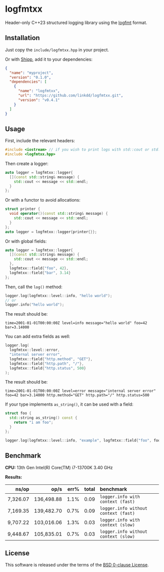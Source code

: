 # logfmtxx

Header-only C++23 structured logging library using the
[logfmt](https://brandur.org/logfmt) format.

## Installation

Just copy the `include/logfmtxx.hpp` in your project.

Or with [Shipp](https://github.com/linkdd/shipp), add it to your dependencies:

```json
{
  "name": "myproject",
  "version": "0.1.0",
  "dependencies": [
    {
      "name": "logfmtxx",
      "url": "https://github.com/linkdd/logfmtxx.git",
      "version": "v0.4.1"
    }
  ]
}
```

## Usage

First, include the relevant headers:

```cpp
#include <iostream> // if you wish to print logs with std::cout or std::cerr
#include <logfmtxx.hpp>
```

Then create a logger:

```cpp
auto logger = logfmtxx::logger{
  [](const std::string& message) {
    std::cout << message << std::endl;
  }
};
```

Or with a functor to avoid allocations:

```cpp
struct printer {
  void operator()(const std::string& message) {
    std::cout << message << std::endl;
  }
};
auto logger = logfmtxx::logger{printer{}};
```

Or with global fields:

```cpp
auto logger = logfmtxx::logger{
  [](const std::string& message) {
    std::cout << message << std::endl;
  },
  logfmtxx::field{"foo", 42},
  logfmtxx::field{"bar", 3.14}
};
```

Then, call the `log()` method:

```cpp
logger.log(logfmtxx::level::info, "hello world");
// or
logger.info("hello world");
```

The result should be:

```
time=2001-01-01T00:00:00Z level=info message="hello world" foo=42 bar=3.14000
```

You can add extra fields as well:

```cpp
logger.log(
  logfmtxx::level::error,
  "internal server error",
  logfmtxx::field{"http.method", "GET"},
  logfmtxx::field{"http.path", "/"},
  logfmtxx::field{"http.status", 500}
);
```

The result should be:

```
time=2001-01-01T00:00:00Z level=error message="internal server error" foo=42 bar=3.14000 http.method="GET" http.path="/" http.status=500
```

If your type implements `as_string()`, it can be used with a field:

```cpp
struct foo {
  std::string as_string() const {
    return "i am foo";
  }
};

logger.log(logfmtxx::level::info, "example", logfmtxx::field{"foo", foo{}});
```

## Benchmark

**CPU:** 13th Gen Intel(R) Core(TM) i7-13700K 3.40 GHz

**Results:**

|               ns/op |                op/s |    err% |     total | benchmark
|--------------------:|--------------------:|--------:|----------:|:----------
|            7,326.07 |          136,498.88 |    1.1% |      0.09 | `logger.info with context (fast)`
|            7,169.35 |          139,482.70 |    0.7% |      0.09 | `logger.info without context (fast)`
|            9,707.22 |          103,016.06 |    1.3% |      0.03 | `logger.info with context (slow)`
|            9,448.67 |          105,835.01 |    0.7% |      0.03 | `logger.info without context (slow)`

## License

This software is released under the terms of the
[BSD 0-clause License](./LICENSE.txt).
